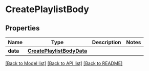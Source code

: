 # CreatePlaylistBody

## Properties
Name | Type | Description | Notes
------------ | ------------- | ------------- | -------------
**data** | [**CreatePlaylistBodyData**](CreatePlaylistBodyData.md) |  | 

[[Back to Model list]](../README.md#documentation-for-models) [[Back to API list]](../README.md#documentation-for-api-endpoints) [[Back to README]](../README.md)


